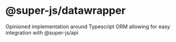 # @super-js/datawrapper
Opinioned implementation around Typescript ORM allowing for easy integration with @super-js/api